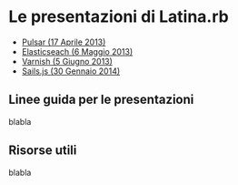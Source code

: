 # Le presentazioni di Latina.rb

* [Pulsar (17 Aprile 2013)](slides/2013-04-17/pulsar/presentazione.html)
* [Elasticseach (6 Maggio 2013)](slides/2013-05-06/elasticsearch/presentazione.html)
* [Varnish (5 Giugno 2013)](slides/2013-06-05/varnish/presentazione.html)
* [Sails.js (30 Gennaio 2014)](slides/2014-01-30/sailsjs/presentazione.html)

## Linee guida per le presentazioni

blabla

## Risorse utili

blabla

